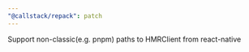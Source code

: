 ```yaml
---
"@callstack/repack": patch
---
```


Support non-classic(e.g. pnpm) paths to HMRClient from react-native
